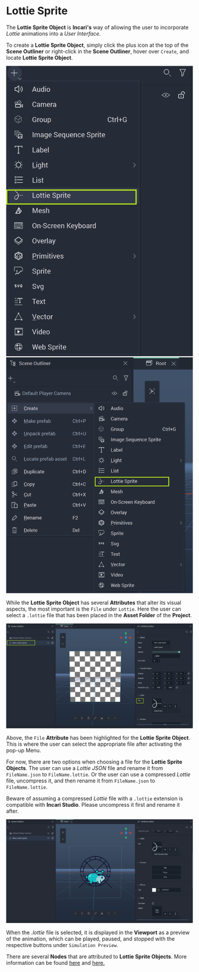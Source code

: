 # Lottie Sprite

The **Lottie Sprite Object** is **Incari's** way of allowing the user to incorporate *Lottie* animations into a *User Interface*.

To create a **Lottie Sprite Object**, simply click the plus icon at the top of the **Scene Outliner** or right-click in the **Scene Outliner**, hover over `Create`, and locate **Lottie Sprite Object**. 


<!-- <div>
<figure><img src="../../.gitbook/assets/createlottiesprite1.png" alt=""><figcaption><p>Create Lottie Sprite Object with Plus Icon.</p></figcaption></figure>
<figure><img src="../../.gitbook/assets/createlottiesprite2.png" alt=""><figcaption><p>Create Lottie Sprite Object with Right-Click and Create.</p></figcaption></figure>
</div> -->

![Create Lottie Sprite Object with Plus Icon.](../../.gitbook/assets/lottiespriteimage120241.png)
![Create Lottie Sprite Object with Right-Click and Create.](../../.gitbook/assets/lottieimage220241.png)

While the **Lottie Sprite Object** has several **Attributes** that alter its visual aspects, the most important is the `File` under `Lottie`. Here the user can select a `.lottie` file that has been placed in the **Asset Folder** of the **Project**. 

![Lottie Sprite before Adding Asset.](../../.gitbook/assets/lottieimage320241.png)

Above, the `File` **Attribute** has been highlighted for the **Lottie Sprite Object**. This is where the user can select the appropriate file after activating the pop-up Menu. 

For now, there are two options when choosing a file for the **Lottie Sprite Objects**. The user can use a *Lottie JSON* file and rename it from `FileName.json` to `FileName.lottie`. Or the user can use a compressed *Lottie* file, uncompress it, and then rename it from `FileName.json` to `FileName.lottie`. 

Beware of assuming a compressed *Lottie* file with a `.lottie` extension is compatible with **Incari Studio**. Please uncompress it first and rename it after.

![Lotte Sprite after Adding Asset.](../../.gitbook/assets/lottieimage420241.gif)

When the *.lottie* file is selected, it is displayed in the **Viewport** as a preview of the animation, which can be played, paused, and stopped with the respective buttons under `Simulation Preview`. 

There are several **Nodes** that are attributed to **Lottie Sprite Objects**. More information can be found [here](../../toolbox/incari/lottie/README.md) and [here.](../../toolbox/events/lottie/README.md)

